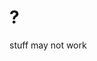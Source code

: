 <!--
  id: 269
  date: 2003-10-08
  modified: 2003-10-08
  slug: 269
  type: post
  excerpt: <p>stuff may not work</p>
  categories: admin
  tags: 
  inCv: 
  inPortfolio: 
  dateFrom: 
  dateTo: 
-->

# ?

<p>stuff may not work</p>
